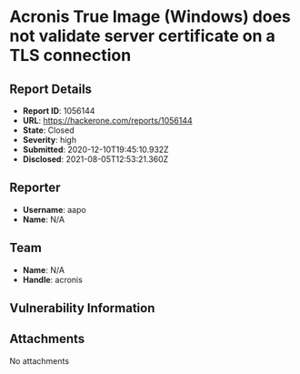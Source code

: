 # Acronis True Image  (Windows) does not validate server certificate on a TLS connection

## Report Details
- **Report ID**: 1056144
- **URL**: https://hackerone.com/reports/1056144
- **State**: Closed
- **Severity**: high
- **Submitted**: 2020-12-10T19:45:10.932Z
- **Disclosed**: 2021-08-05T12:53:21.360Z

## Reporter
- **Username**: aapo
- **Name**: N/A

## Team
- **Name**: N/A
- **Handle**: acronis

## Vulnerability Information


## Attachments
No attachments
